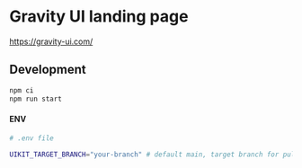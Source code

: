 # Gravity UI landing page

https://gravity-ui.com/


## Development

```bash
npm ci
npm run start
```

#### ENV

```bash
# .env file

UIKIT_TARGET_BRANCH="your-branch" # default main, target branch for pulling documentation

```